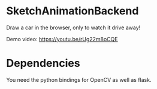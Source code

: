 # SketchAnimationBackend
Draw a car in the browser, only to watch it drive away!

Demo video: https://youtu.be/rUg22m8oCQE

# Dependencies
You need the python bindings for OpenCV as well as flask.
